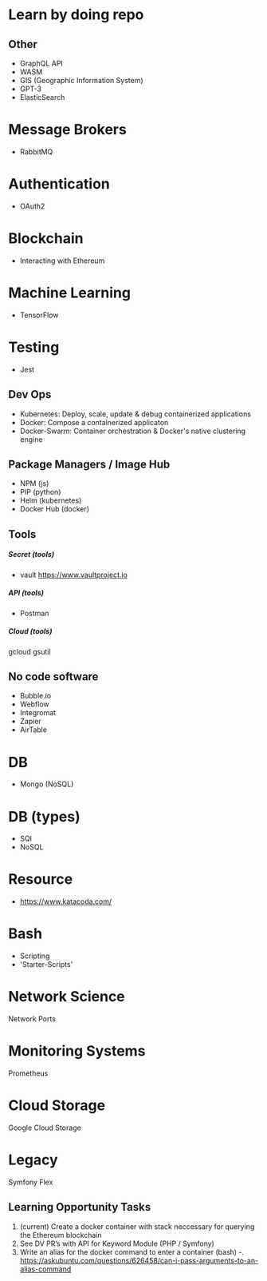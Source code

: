# Learn by doing repo

## Other
- GraphQL API
- WASM
- GIS (Geographic Information System)
- GPT-3
- ElasticSearch

# Message Brokers
- RabbitMQ

# Authentication
- OAuth2

# Blockchain
- Interacting with Ethereum

# Machine Learning
- TensorFlow

# Testing
- Jest

## Dev Ops
- Kubernetes: Deploy, scale, update & debug containerized applications 
- Docker: Compose a containerized applicaton
- Docker-Swarm: Container orchestration & Docker's native clustering engine

## Package Managers / Image Hub
- NPM (js)
- PIP (python)
- Helm (kubernetes)
- Docker Hub (docker)

## Tools
##### Secret (tools)
- vault https://www.vaultproject.io

##### API (tools)
- Postman

##### Cloud (tools)
gcloud
gsutil

## No code software
- Bubble.io
- Webflow
- Integromat
- Zapier
- AirTable

# DB
- Mongo (NoSQL)

# DB (types)
- SQl
- NoSQL

# Resource
- https://www.katacoda.com/

# Bash
- Scripting
- 'Starter-Scripts'

# Network Science
Network Ports

# Monitoring Systems
Prometheus

# Cloud Storage
Google Cloud Storage

# Legacy
Symfony Flex

## Learning Opportunity Tasks
1. (current) Create a docker container with stack neccessary for querying the Ethereum blockchain
2. See DV PR’s with API for Keyword Module (PHP / Symfony)
3. Write an alias for the docker command to enter a container (bash)
    -. https://askubuntu.com/questions/626458/can-i-pass-arguments-to-an-alias-command


